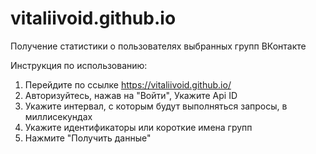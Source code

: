 # vitaliivoid.github.io

Получение статистики о пользователях выбранных групп ВКонтакте

Инструкция по использованию:
1) Перейдите по ссылке https://vitaliivoid.github.io/
2) Авторизуйтесь, нажав на "Войти", Укажите Api ID
3) Укажите интервал, с которым будут выполняться запросы, в миллисекундах
4) Укажите идентификаторы или короткие имена групп
5) Нажмите "Получить данные"
